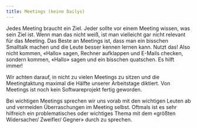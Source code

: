 ```yaml
---
title: Meetings (keine Dailys)
---
```


Jedes Meeting braucht ein Ziel. Jeder sollte vor einem Meeting wissen, was sein Ziel ist. Wenn man das nicht weiß, ist man vielleicht gar nicht relevant für das Meeting. Das Beste an Meetings ist, dass man ein bisschen Smalltalk machen und die Leute besser kennen lernen kann. Nutzt das! Also nicht kommen, «Hallo» sagen, Rechner aufklappen und E-Mails checken, sondern kommen, «Hallo» sagen und ein bisschen quatschen. Es hilft immer!

Wir achten darauf, in nicht zu vielen Meetings zu sitzen und die Meetingtaktung maximal die Hälfte unserer Arbeitstage diktiert. Von Meetings ist noch kein Softwareprojekt fertig geworden.

Bei wichtigen Meetings sprechen wir uns vorab mit den wichtigen Leuten ab und vermeiden Überraschungen im Meeting selbst. Oftmals ist es sehr hilfreich ein problematisches oder wichtiges Thema mit dem «größten Widersacher/ Zweifler/ Gegner» durch zu sprechen.